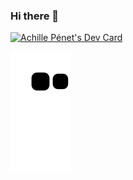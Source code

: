 ### Hi there 👋

<!--
**nervousapps/nervousapps** is a ✨ _special_ ✨ repository because its `README.md` (this file) appears on your GitHub profile.

Here are some ideas to get you started:

- 🔭 I’m currently working on ...
- 🌱 I’m currently learning ...
- 👯 I’m looking to collaborate on ...
- 🤔 I’m looking for help with ...
- 💬 Ask me about ...
- 📫 How to reach me: ...
- 😄 Pronouns: ...
- ⚡ Fun fact: ...
-->

<a href="https://app.daily.dev/xtreemechill"><img src="https://api.daily.dev/devcards/d2ae051e8d5c45b8bb13d2016e58254c.png?r=cec" width="400" alt="Achille Pénet's Dev Card"/></a>

![snake svg](https://github.com/nervousapps/nervousapps/blob/output/github-contribution-grid-snake.svg)

